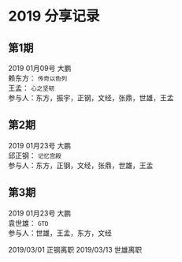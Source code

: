 # 2019 分享记录

## 第1期  
2019 01月09号 大鹏<br>
赖东方： `传奇以色列` <br>
王孟： `心之坚韧` <br>
参与人：东方，振宇，正钢，文经，张鼎，世雄，王孟<br>


## 第2期  
2019 01月23号 大鹏<br>
邱正钢： `记忆宫殿` <br>
参与人：东方，正钢，文经，张鼎，世雄，王孟<br>

## 第3期  
2019 01月23号 大鹏<br>
袁世雄： `GTD` <br>
参与人：世雄，王孟，东方，文经<br>


2019/03/01 正钢离职
2019/03/13 世雄离职








